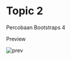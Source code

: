 # Topic 2

Percobaan Bootstraps 4

Preview </br>

![prev](https://raw.githubusercontent.com/fikriomar16/tugasproweb/master/topic2/topic2/preview.png)
